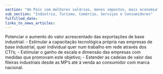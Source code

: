 ```yaml
---
section: "Um País com melhores salários, menos impostos, mais economia"
sub_section: "Indústria, Turismo, Comércio, Serviços e Consumidores"
fulfilled_date:
links_to_news_articles:
---
```


Potenciar o aumento do valor acrescentado das exportações de base industrial: - Estimular a capacitação tecnológica própria nas empresas de base industrial, quer individual quer num trabalho em rede através dos CTI’s; - Estimular o ganho de escala e dimensão das empresas com medidas que promovam este objetivo; - Estender as cadeias de valor das fileiras industriais desde as MP’s até à venda ao consumidor com marca nacional.